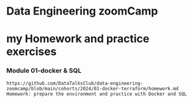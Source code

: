 # Data Engineering zoomCamp 
# my Homework and practice exercises



### Module 01-docker & SQL
	https://github.com/DataTalksClub/data-engineering-zoomcamp/blob/main/cohorts/2024/01-docker-terraform/homework.md
	Homework: prepare the environment and practice with Docker and SQL
	